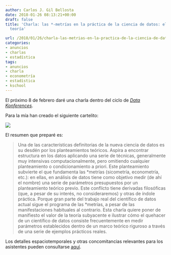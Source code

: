 ```yaml
---
author: Carlos J. Gil Bellosta
date: 2018-01-26 08:13:21+00:00
draft: false
title: 'Charla: las *-metrías en la práctica de la ciencia de datos: el papel de la
  teoría'

url: /2018/01/26/charla-las-metrias-en-la-practica-de-la-ciencia-de-datos-el-papel-de-la-teoria/
categories:
- anuncios
- charlas
- estadística
tags:
- anuncios
- charla
- econometría
- estadística
- kschool
---
```


El próximo 8 de febrero daré una charla dentro del ciclo de [_Data Konferences_](http://kschool.com/blog/eventos/kschool-convoca-las-primeras-data-konferences/).

Para la mía han creado el siguiente cartelito:

![](/wp-uploads/2018/01/DUUjqadX0AACqBn.jpg)


El resumen que preparé es:

>Una de las características definitorias de la nueva ciencia de datos es su desdén por los planteamientos teóricos. Aspira a encontrar estructura en los datos aplicando una serie de técnicas, generalmente muy intensivas computacionalmente, pero omitiendo cualquier planteamiento o condicionamiento a priori. Este planteamiento subvierte el que fundamenta las *metrías (sicometría, econometría, etc.): en ellas, en análisis de datos tiene como objetivo medir (de ahí el nombre) una serie de parámetros presupuestos por un planteamiento teórico previo.
>Este conflicto tiene derivadas filosóficas (que, a pesar de su interés, no consideraremos) y otras de índole práctica. Porque gran parte del trabajo real del científico de datos actual sigue el programa de las *metrías, a pesar de las manifestaciones habituales al contrario.
>Esta charla quiere poner de manifiesto el valor de la teoría subyacente e ilustrar cómo el quehacer de un científico de datos consiste frecuentemente en medir parámetros establecidos dentro de un marco teórico riguroso a través de una serie de ejemplos prácticos reales.

Los detalles espaciotemporales y otras concomitancias relevantes para los asistentes pueden consultarse [aquí](https://www.eventbrite.es/e/entradas-data-konferences-42415586160?aff=es2).
